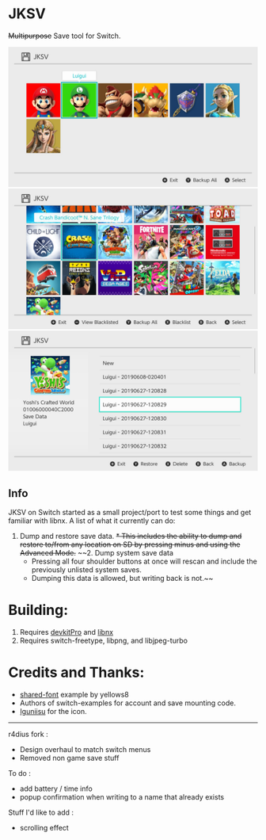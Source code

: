 # JKSV

~~Multipurpose~~ Save tool for Switch.

![user select](https://github.com/r4dius/JKSV/blob/light/screenshots/2019062712080400-8BF5216850FD21312EC895FF3C94953D.jpg?raw=true)
![game list](https://github.com/r4dius/JKSV/blob/light/screenshots/2019062712081300-8BF5216850FD21312EC895FF3C94953D.jpg?raw=true)
![game save](https://github.com/r4dius/JKSV/blob/light/screenshots/2019062712084400-8BF5216850FD21312EC895FF3C94953D.jpg?raw=true)

## Info
JKSV on Switch started as a small project/port to test some things and get familiar with libnx. A list of what it currently can do:
1. Dump and restore save data.
    ~~* This includes the ability to dump and restore to/from any location on SD by pressing minus and using the Advanced Mode.~~
~~2. Dump system save data
    * Pressing all four shoulder buttons at once will rescan and include the previously unlisted system saves.
    * Dumping this data is allowed, but writing back is not.~~

# Building:
1. Requires [devkitPro](https://devkitpro.org/) and [libnx](https://github.com/switchbrew/libnx)
2. Requires switch-freetype, libpng, and libjpeg-turbo

# Credits and Thanks:
* [shared-font](https://github.com/switchbrew/switch-portlibs-examples) example by yellows8
* Authors of switch-examples for account and save mounting code.
* [Iguniisu](https://github.com/igniscitrinus) for the icon.

---

r4dius fork :
- Design overhaul to match switch menus
- Removed non game save stuff

To do :
- add battery / time info
- popup confirmation when writing to a name that already exists

Stuff I'd like to add :
- scrolling effect
